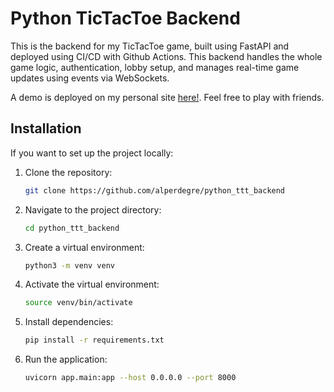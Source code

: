 # Python TicTacToe Backend

This is the backend for my TicTacToe game, built using FastAPI and deployed using CI/CD with Github Actions. This backend handles the whole game logic, authentication, lobby setup, and manages real-time game updates using events via WebSockets.

A demo is deployed on my personal site [here!](http://ttt.alperdegre.com). Feel free to play with friends.

## Installation

If you want to set up the project locally:

1. Clone the repository:
   ```sh
   git clone https://github.com/alperdegre/python_ttt_backend
   ```

2. Navigate to the project directory:
   ```sh
   cd python_ttt_backend
   ```

3. Create a virtual environment:
   ```sh
   python3 -m venv venv
   ```

4. Activate the virtual environment:
   ```sh
   source venv/bin/activate
   ```

5. Install dependencies:
   ```sh
   pip install -r requirements.txt
   ```

6. Run the application:
   ```sh
   uvicorn app.main:app --host 0.0.0.0 --port 8000
   ```